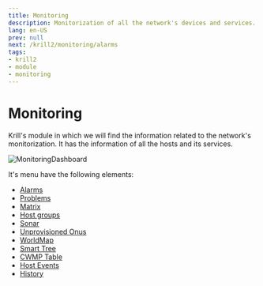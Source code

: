 ```yaml
---
title: Monitoring
description: Monitorization of all the network's devices and services.
lang: en-US
prev: null
next: /krill2/monitoring/alarms
tags:
- krill2
- module
- monitoring
---
```

# Monitoring

Krill's module in which we will find the information related to the network's monitorization. It has the information of all the hosts and its services. 

![MonitoringDashboard](/img/krill2/monitoring/0001.png)

It's menu have the following elements:
- [Alarms](/krill2/monitoring/alarms.html)
- [Problems](/krill2/monitoring/problems.html)
- [Matrix](/krill2/monitoring/matrix.html)
- [Host groups](/krill2/monitoring/host-groups.html)
- [Sonar](/krill2/monitoring/sonar.html)
- [Unprovisioned Onus](/krill2/monitoring/unprovisioned-onus.html)
- [WorldMap](/krill2/monitoring/worldmap.html)
- [Smart Tree](/krill2/monitoring/smart-tree.html)
- [CWMP Table](/krill2/monitoring/cwmp-table.html)
- [Host Events](/krill2/monitoring/host-events.html)
- [History](/krill2/monitoring/history.html)
